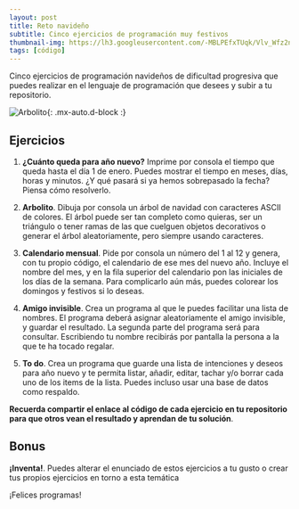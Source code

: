 ```yaml
---
layout: post
title: Reto navideño
subtitle: Cinco ejercicios de programación muy festivos
thumbnail-img: https://lh3.googleusercontent.com/-MBLPEfxTUqk/Vlv_Wfz2nXI/AAAAAAAAIjQ/SxqLvJmMDco/s800-Ic42/Cmas.gif
tags: [código]
---
```

Cinco ejercicios de programación navideños de dificultad progresiva que puedes realizar en el lenguaje de programación que desees y subir a tu repositorio.

![Arbolito](https://lh3.googleusercontent.com/-MBLPEfxTUqk/Vlv_Wfz2nXI/AAAAAAAAIjQ/SxqLvJmMDco/s800-Ic42/Cmas.gif){: .mx-auto.d-block :}

## Ejercicios

1. __¿Cuánto queda para año nuevo?__ Imprime por consola el tiempo que queda hasta el día 1 de enero. Puedes mostrar el tiempo en meses, días, horas y minutos. ¿Y qué pasará si ya hemos sobrepasado la fecha? Piensa cómo resolverlo.

2. __Arbolito__. Dibuja por consola un árbol de navidad con caracteres ASCII de colores. El árbol puede ser tan completo como quieras, ser un triángulo o tener ramas de las que cuelguen objetos decorativos o generar el árbol aleatoriamente, pero siempre usando caracteres.

3. __Calendario mensual__. Pide por consola un número del 1 al 12 y genera, con tu propio código, el calendario de ese mes del nuevo año. Incluye el nombre del mes, y en la fila superior del calendario pon las iniciales de los días de la semana. Para complicarlo aún más, puedes colorear los domingos y festivos si lo deseas.

4. __Amigo invisible__. Crea un programa al que le puedes facilitar una lista de nombres. El programa deberá asignar aleatoriamente el amigo invisible, y guardar el resultado. La segunda parte del programa será para consultar. Escribiendo tu nombre recibirás por pantalla la persona a la que te ha tocado regalar.

5. __To do__. Crea un programa que guarde una lista de intenciones y deseos para año nuevo y te permita listar, añadir, editar, tachar y/o borrar cada uno de los items de la lista. Puedes incluso usar una base de datos como respaldo.

__Recuerda compartir el enlace al código de cada ejercicio en tu repositorio para que otros vean el resultado y aprendan de tu solución__.

## Bonus

__¡Inventa!__. Puedes alterar el enunciado de estos ejercicios a tu gusto o crear tus propios ejercicios en torno a esta temática

¡Felices programas!